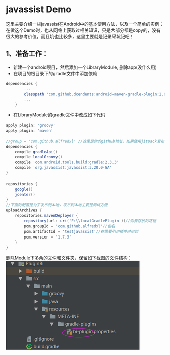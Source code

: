 # javassist Demo
这里主要介绍一些javassist在Android中的基本使用方法，以及一个简单的实例；
在做这个Demo时，也从网络上获取过相关知识，只是大部分都是copy的，没有很大的参考价值，而且坑也比较多，这里主要就是记录采坑记吧！
## 1、准备工作：
* 新建一个android项目，然后添加一个LibraryModule, 删除app(没什么用)<br>
* 在项目的根目录下的gradle文件中添加依赖<br>
```groovy
dependencies {
        ...
        classpath 'com.github.dcendents:android-maven-gradle-plugin:2.0'
        ...
    }
```
* 在LibraryModule的gradle文件中改成如下代码<br>
```groovy
apply plugin: 'groovy'
apply plugin: 'maven'

//group = 'com.github.alfredxl' //这里是你的github地址，如果使用jitpack发布该插件，这里需要填上你自己的github地址
dependencies {
    compile gradleApi()
    compile localGroovy()
    compile 'com.android.tools.build:gradle:2.3.3'
    compile 'org.javassist:javassist:3.20.0-GA'
}

repositories {
    google()
    jcenter()
}
//下面的配置是为了发布到本地，发布到本地主要是测试方便
uploadArchives {
    repositories.mavenDeployer {
        repository(url: uri('E:\\localGradlePlugin'))//你要存放的路径
        pom.groupId = 'com.github.alfredxl'//包名
        pom.artifactId = 'testjavassist'//在需要引用插件时用到
        pom.version = '1.7.3'
    }
}
```
删除Module下多余的文件和文件夹，保留如下截图的文件结构：
![演示](20180809100539.png)